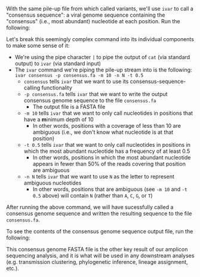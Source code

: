 <script>
import Link from "components/Link.svelte";
import Execute from "components/Execute.svelte";
</script>

With the same pile-up file from which called variants, we'll use `ivar` to call a "consensus sequence": a viral genome sequence containing the "consensus" (i.e., most abundant) nucleotide at each position. Run the following:

<Execute command="cat pileup.txt | \ ivar consensus \ -p consensus.fa \ -m 10 -t 0.5 -n N" />

Let's break this seemingly complex command into its individual components to make some sense of it:

- We're using the pipe character `|` to pipe the output of `cat` (via standard output) to `ivar` (via standard input)
- The `ivar` command we're piping the pile-up stream into is the following: `ivar consensus -p consensus.fa -m 10 -n N -t 0.5`
  - `consensus` tells `ivar` that we want to use its consensus-sequence-calling functionality
  - `-p consensus.fa` tells `ivar` that we want to write the output consensus genome sequence to the file `consensus.fa`
    - The output file is a FASTA file
  - `-m 10` tells `ivar` that we want to only call nucleotides in positions that have a **m**inimum depth of 10
    - In other words, positions with a coverage of less than 10 are ambiguous (i.e., we don't know what nucleotide is at that position)
  - `-t 0.5` tells `ivar` that we want to only call nucleotides in positions in which the most abundant nucleotide has a frequency of at least 0.5
    - In other words, positions in which the most abundant nucleotide appears in fewer than 50% of the reads covering that position are ambiguous
  - `-n N` tells `ivar` that we want to use `N` as the letter to represent ambiguous nucleotides
    - In other words, positions that are ambiguous (see `-m 10` and `-t 0.5` above) will contain `N` (rather than `A`, `C`, `G`, or `T`)

After running the above command, we will have sucessfully called a consensus genome sequence and written the resulting sequence to the file `consensus.fa`.

To see the contents of the consensus genome sequence output file, run the following:

<Execute command="cat consensus.fa" />

This consensus genome FASTA file is the other key result of our amplicon sequencing analysis, and it is what will be used in any downstream analyses (e.g. transmission clustering, phylogenetic inference, lineage assignment, etc.).

